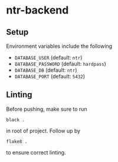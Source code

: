 # ntr-backend

## Setup
Environment variables include the following
- `DATABASE_USER` (default: `ntr`)
- `DATABASE_PASSWORD` (default: `hardpass`)
- `DATABASE_DB` (default: `ntr`)
- `DATABASE_PORT` (default: `5432`)

## Linting
Before pushing, make sure to run
```
black .
```
in root of project. Follow up by
```
flake8 .
```
to ensure correct linting.